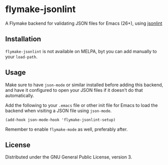 # flymake-jsonlint
A Flymake backend for validating JSON files for Emacs (26+), using
[jsonlint](https://www.npmjs.com/package/jsonlint)

## Installation
`flymake-jsonlint` is not available on MELPA, byt you can add manually
to your `load-path`.

## Usage
Make sure to have `json-mode` or similar installed before adding this
backend, and have it configured to open your JSON files if it doesn't
do that automatically.

Add the following to your `.emacs` file or other init file for Emacs
to load the backend when visiting a JSON file using `json-mode`.

```elisp
(add-hook json-mode-hook 'flymake-jsonlint-setup)
```

Remember to enable `flymake-mode` as well, preferably after.

## License

Distributed under the GNU General Public License, version 3.
